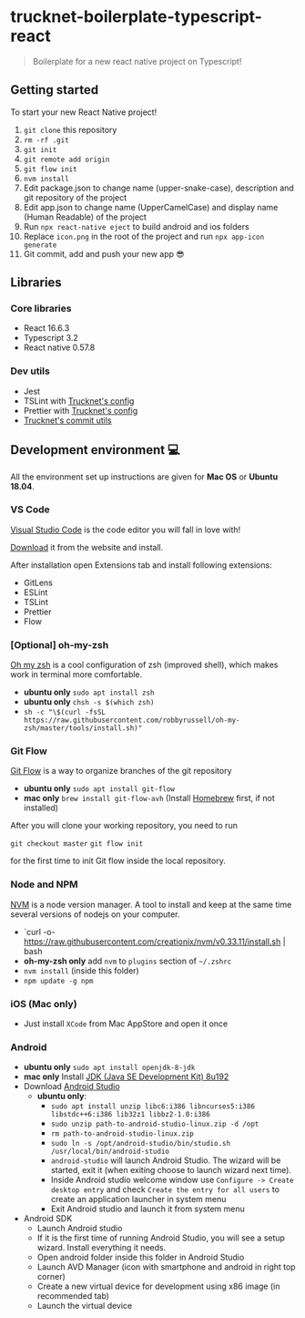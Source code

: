 # trucknet-boilerplate-typescript-react

> Boilerplate for a new react native project on Typescript!

## Getting started

To start your new React Native project!

1. `git clone` this repository
2. `rm -rf .git`
3. `git init`
4. `git remote add origin`
5. `git flow init`
6. `nvm install`
7. Edit package.json to change name (upper-snake-case), description and git repository of the project
8. Edit app.json to change name (UpperCamelCase) and display name (Human Readable) of the project
9. Run `npx react-native eject` to build android and ios folders
10. Replace `icon.png` in the root of the project and run `npx app-icon generate`
11. Git commit, add and push your new app 😎

## Libraries

### Core libraries

- React 16.6.3
- Typescript 3.2
- React native 0.57.8

### Dev utils

- Jest
- TSLint with [Trucknet's config](https://github.com/trucknet-io/tslint-config-trucknet-io)
- Prettier with [Trucknet's config](https://github.com/trucknet-io/prettier-config-trucknet-io)
- [Trucknet's commit utils](https://github.com/trucknet-io/trucknet-commit)

## Development environment 💻

All the environment set up instructions are given for **Mac OS** or **Ubuntu 18.04**.

### VS Code

[Visual Studio Code](https://code.visualstudio.com/) is the code editor you will fall in love with!

[Download](https://code.visualstudio.com/#alt-downloads) it from the website and install.

After installation open Extensions tab and install following extensions:

- GitLens
- ESLint
- TSLint
- Prettier
- Flow

### [Optional] oh-my-zsh

[Oh my zsh](https://github.com/robbyrussell/oh-my-zsh) is a cool configuration of zsh (improved shell), which makes work in terminal more comfortable.

- **ubuntu only** `sudo apt install zsh`
- **ubuntu only** `chsh -s $(which zsh)`
- `sh -c "\$(curl -fsSL https://raw.githubusercontent.com/robbyrussell/oh-my-zsh/master/tools/install.sh)"`

### Git Flow

[Git Flow](https://danielkummer.github.io/git-flow-cheatsheet/) is a way to organize branches of the git repository

- **ubuntu only** `sudo apt install git-flow`
- **mac only** `brew install git-flow-avh` (Install [Homebrew](https://brew.sh) first, if not installed)

After you will clone your working repository, you need to run

`git checkout master`
`git flow init`

for the first time to init Git flow inside the local repository.

### Node and NPM

[NVM](https://github.com/creationix/nvm) is a node version manager. A tool to install and keep at the same time several versions of nodejs on your computer.

- `curl -o- https://raw.githubusercontent.com/creationix/nvm/v0.33.11/install.sh | bash
- **oh-my-zsh only** add `nvm` to `plugins` section of `~/.zshrc`
- `nvm install` (inside this folder)
- `npm update -g npm`

### iOS (Mac only)

- Just install `XCode` from Mac AppStore and open it once

### Android

- **ubuntu only** `sudo apt install openjdk-8-jdk`
- **mac only** Install [JDK (Java SE Development Kit) 8u192](https://www.oracle.com/technetwork/java/javase/downloads/jdk8-downloads-2133151.html)
- Download [Android Studio](https://developer.android.com/studio/)
  - **ubuntu only**:
    - `sudo apt install unzip libc6:i386 libncurses5:i386 libstdc++6:i386 lib32z1 libbz2-1.0:i386`
    - `sudo unzip path-to-android-studio-linux.zip -d /opt`
    - `rm path-to-android-studio-linux.zip`
    - `sudo ln -s /opt/android-studio/bin/studio.sh /usr/local/bin/android-studio`
    - `android-studio` will launch Android Studio. The wizard will be started, exit it (when exiting choose to launch wizard next time).
    - Inside Android studio welcome window use `Configure -> Create desktop entry` and check `Create the entry for all users` to create an application launcher in system menu
    - Exit Android studio and launch it from system menu
- Android SDK
  - Launch Android studio
  - If it is the first time of running Android Studio, you will see a setup wizard. Install everything it needs.
  - Open android folder inside this folder in Android Studio
  - Launch AVD Manager (icon with smartphone and android in right top corner)
  - Create a new virtual device for development using x86 image (in recommended tab)
  - Launch the virtual device
